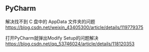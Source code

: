 ## PyCharm

解决找不到 C 盘中的 AppData 文件夹的问题<https://blog.csdn.net/weixin_43405300/article/details/119779375>

打开PyCharm就弹出Modify Setup的问题解决<https://blog.csdn.net/qq_53746024/article/details/118120353>